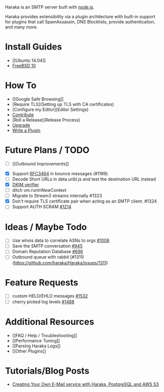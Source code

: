 Haraka is an SMTP server built with [node.js](http://nodejs.org/).

Haraka provides extensibility via a plugin architecture with built-in support for plugins that call SpamAssassin, DNS Blocklists, provide authentication, and many more.

# Install Guides

* [[Ubuntu 14.04]]
* [FreeBSD 10](http://www.tnpi.net/wiki/MT6_SMTP)

# How To
* [[Google Safe Browsing]]
* [Require TLS](Setting up TLS with CA certificates)
* [Configure my Editor](Editor Settings)
* [Contribute](Contributing)
* [Roll a Release](Release Process)
* [Upgrade](Upgrade)
* [Write a Plugin](Write-a-Plugin)

# Future Plans / TODO
* [ ] [[Outbound Improvements]]
- [x] Support [RFC3464](http://tools.ietf.org/html/rfc3464) in bounce messages (#1189)
- [ ] Decode Short URLs in data.uribl.js and test the destination URL instead
- [x] [DKIM verifier](https://github.com/haraka/Haraka/blob/master/plugins/dkim_verify.js)
- [ ] ditch vm.runInNewContext
- [ ] Migrate to Stream3 streams internally #1323
- [X] Don't require TLS certificate pair when acting as an SMTP client. #1324
- [ ] Support AUTH SCRAM [#1214](https://github.com/haraka/Haraka/issues/1214)

# Ideas / Maybe Todo
- [ ] Use whois data to correlate ASNs to orgs [#1008](https://github.com/haraka/Haraka/issues/1008)
- [ ] Save the SMTP conversation [#945](https://github.com/haraka/Haraka/issues/945)
- [ ] Domain Reputation Database [#696](https://github.com/haraka/Haraka/issues/696)
- [ ] Outbound queue with rabbit [#1311)(https://github.com/haraka/Haraka/issues/1311)

# Feature Requests

- [ ] custom HELO/EHLO messages [#1532](https://github.com/haraka/Haraka/issues/1532)
- [ ] cherry picked log levels [#1488](https://github.com/haraka/Haraka/issues/1488)

# Additional Resources
* [[FAQ / Help / Troubleshooting]]
* [[Performance Tuning]]
* [[Parsing Haraka Logs]]
* [[Other Plugins]]

# Tutorials/Blog Posts
* [Creating Your Own E-Mail service with Haraka, PostgreSQL and AWS S3](http://thihara.github.io/Creating-E-Mail-Service-with-Haraka/)